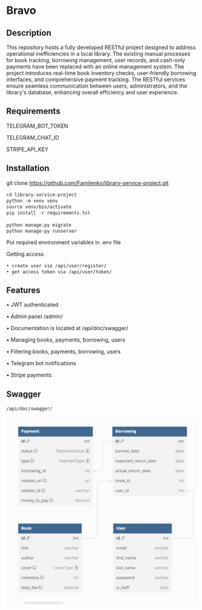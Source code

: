# Bravo

## Description

This repository hosts a fully developed RESTful project designed to address 
operational inefficiencies in a local library. The existing manual processes 
for book tracking, borrowing management, user records, and cash-only 
payments have been replaced with an online management system. The project 
introduces real-time book inventory checks, user-friendly borrowing interfaces, 
and comprehensive payment tracking. The RESTful services ensure seamless 
communication between users, administrators, and the library's database, 
enhancing overall efficiency and user experience.

## Requirements

TELEGRAM_BOT_TOKEN

TELEGRAM_CHAT_ID

STRIPE_API_KEY

## Installation

git clone https://github.com/Familenko/library-service-project.git

```
cd library-service-project
python -m venv venv 
source venv/bin/activate 
pip install -r requirements.txt 

python manage.py migrate
python manage-py runserver
```

Put required environment variables in .env file

Getting access
```
• create user via /api/user/register/
• get access token via /api/user/token/
```

## Features

• JWT authenticated

• Admin panel /admin/

• Documentation is located at /api/doc/swagger/

• Managing books, payments, borrowing, users

• Filtering books, payments, borrowing, users

• Telegram bot notifications

• Stripe payments

## Swagger

```
/api/doc/swagger/
```

![schema](Schema.png)